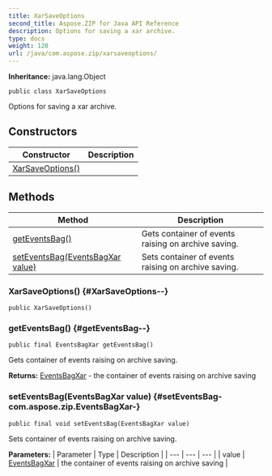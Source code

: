 ```yaml
---
title: XarSaveOptions
second_title: Aspose.ZIP for Java API Reference
description: Options for saving a xar archive.
type: docs
weight: 120
url: /java/com.aspose.zip/xarsaveoptions/
---
```


**Inheritance:**
java.lang.Object
```
public class XarSaveOptions
```

Options for saving a xar archive.
## Constructors

| Constructor | Description |
| --- | --- |
| [XarSaveOptions()](#XarSaveOptions--) |  |
## Methods

| Method | Description |
| --- | --- |
| [getEventsBag()](#getEventsBag--) | Gets container of events raising on archive saving. |
| [setEventsBag(EventsBagXar value)](#setEventsBag-com.aspose.zip.EventsBagXar-) | Sets container of events raising on archive saving. |
### XarSaveOptions() {#XarSaveOptions--}
```
public XarSaveOptions()
```


### getEventsBag() {#getEventsBag--}
```
public final EventsBagXar getEventsBag()
```


Gets container of events raising on archive saving.

**Returns:**
[EventsBagXar](../../com.aspose.zip/eventsbagxar) - the container of events raising on archive saving
### setEventsBag(EventsBagXar value) {#setEventsBag-com.aspose.zip.EventsBagXar-}
```
public final void setEventsBag(EventsBagXar value)
```


Sets container of events raising on archive saving.

**Parameters:**
| Parameter | Type | Description |
| --- | --- | --- |
| value | [EventsBagXar](../../com.aspose.zip/eventsbagxar) | the container of events raising on archive saving |

